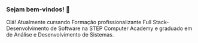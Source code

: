 ### Sejam bem-vindos! 👋

Olá!
Atualmente cursando Formação profissionalizante Full Stack- Desenvolvimento de Software na STEP Computer Academy e graduado em de Análise e Desenvolvimento de Sistemas.

<!--
**danieldribeiro/danieldribeiro** is a ✨ _special_ ✨ repository because its `README.md` (this file) appears on your GitHub profile.

Here are some ideas to get you started:

- 🔭 I’m currently working on ...
- 🌱 I’m currently learning ...
- 👯 I’m looking to collaborate on ...
- 🤔 I’m looking for help with ...
- 💬 Ask me about ...
- 📫 How to reach me: ...
- 😄 Pronouns: ...
- ⚡ Fun fact: ...
-->
